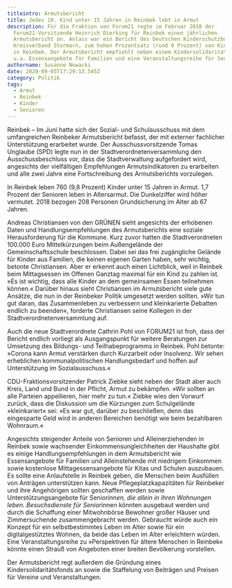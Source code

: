```yaml
---
titleintro: Armutsbericht
title: Jedes 10. Kind unter 15 Jahren in Reinbek lebt in Armut
description: Für die Fraktion von Forum21 regte im Februar 2018 der
  Forum21-Vorsitzende Heinrich Dierking für Reinbek einen jährlichen
  Armutsbericht an. Anlass war ein Bericht des Deutschen Kinderschutzbundes,
  Kreisverband Stormarn, zum hohen Prozentsatz (rund 8 Prozent) von Kinderarmut
  in Reinbek. Der Armutsbericht empfiehlt neben einem Kindersolidaritätsfonds
  u.a. Essensangebote für Familien und eine Veranstaltungsreihe für Senioren.
authorname: Susanne Nowacki ­
date: 2020-09-05T17:29:13.545Z
category: Politik
tags:
  - Armut
  - Reinbek
  - Kinder
  - Senioren
---
```

Reinbek – Im Juni hatte sich der Sozial- und Schulausschuss mit dem umfangreichen Reinbeker Armutsbericht befasst, der mit externer fachlicher Unterstützung erarbeitet wurde. Der Ausschussvorsitzende Tomas Unglaube (SPD) legte nun in der Stadtverordnetenversammlung den Ausschussbeschluss vor, dass die Stadtverwaltung aufgefordert wird, angesichts der vielfältigen Empfehlungen Armutsindikatoren zu erarbeiten und alle zwei Jahre eine Fortschreibung des Armutsberichts vorzulegen. 

In Reinbek leben 760 (9,8 Prozent) Kinder unter 15 Jahren in Armut. 1,7 Prozent der Senioren leben in Altersarmut. Die Dunkelziffer wird höher vermutet. 2018 bezogen 208 Personen Grundsicherung im Alter ab 67 Jahren.

Andreas Christiansen von den GRÜNEN sieht angesichts der erhobenen Daten und Handlungsempfehlungen des Armutsberichts eine soziale Herausforderung für die Kommune. Kurz zuvor hatten die Stadtverordneten 100.000 Euro Mittelkürzungen beim Außengelände der Gemeinschaftsschule beschlossen. Dabei sei das frei zugängliche Gelände für Kinder aus Familien, die keinen eigenen Garten haben, sehr wichtig, betonte Christiansen. Aber er erkennt auch einen Lichtblick, weil in Reinbek beim Mittagsessen im Offenen Ganztag maximal für ein Kind zu zahlen ist. »Es ist wichtig, dass alle Kinder an dem gemeinsamen Essen teilnehmen können.« Darüber hinaus sieht Christiansen im Armutsbericht viele gute Ansätze, die nun in der Reinbeker Politik umgesetzt werden sollten. »Wir tun gut daran, das Zusammenleben zu verbessern und kleinkarierte Debatten endlich zu beenden«, forderte Christiansen seine Kollegen in der Stadtverordnetenversammlung auf.

Auch die neue Stadtverordnete Cathrin Pohl von FORUM21 ist froh, dass der Bericht endlich vorliegt als Ausgangspunkt für weitere Beratungen zur Umsetzung des Bildungs- und Teilhabeprogramms in Reinbek. Pohl betonte: »Corona kann Armut verstärken durch Kurzarbeit oder Insolvenz. Wir sehen erheblichen kommunalpolitischen Handlungsbedarf und hoffen auf Unterstützung im Sozialausschuss.«

CDU-Fraktionsvorsitzender Patrick Ziebke sieht neben der Stadt aber auch Kreis, Land und Bund in der Pflicht, Armut zu bekämpfen. »Wir sollten an alle Parteien appellieren, hier mehr zu tun.« Ziebke wies den Vorwurf zurück, dass die Diskussion um die Kürzungen zum Schulgelände »kleinkariert« sei: »Es war gut, darüber zu beschließen, denn das eingesparte Geld wird in anderen Bereichen benötigt wie beim bezahlbaren Wohnraum.«

Angesichts steigender Anteile von Senioren und Alleinerziehenden in Reinbek sowie wachsender Einkommensungleichheiten der Haushalte gibt es einige Handlungsempfehlungen in dem Armutsbericht wie Essensangebote für Familien und Alleinstehende mit niedrigem Einkommen sowie kostenlose Mittagessensangebote für Kitas und Schulen auszubauen. Es sollte eine Anlaufstelle in Reinbek geben, die Menschen beim Ausfüllen von Anträgen unterstützen kann. Neue Pflegeplatzkapazitäten für Reinbeker und ihre Angehörigen sollten geschaffen werden sowie Unterstützungsangebote für Senior*innen, die allein in ihren Wohnungen leben. Besuchsdienste für Senior*innen könnten ausgebaut werden und durch die Schaffung einer Mitwohnbörse Bewohner großer Häuser und Zimmersuchende zusammengebracht werden. Gebraucht würde auch ein Konzept für ein selbstbestimmtes Leben im Alter sowie für ein digitalgestütztes Wohnen, da beide das Leben im Alter erleichtern würden. Eine Veranstaltungsreihe zu »Perspektiven für ältere Menschen in Reinbek« könnte einen Strauß von Angeboten einer breiten Bevölkerung vorstellen.

Der Armutsbericht regt außerdem die Gründung eines Kindersolidaritätsfonds an sowie die Staffelung von Beiträgen und Preisen für Vereine und Veranstaltungen.